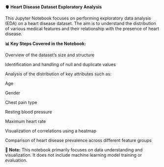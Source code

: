 **🫀 Heart Disease Dataset Exploratory Analysis**

This Jupyter Notebook focuses on performing exploratory data analysis (EDA) on a heart disease dataset. The aim is to understand the distribution of various medical features and their relationship with the presence of heart disease.

**📊 Key Steps Covered in the Notebook:**

Overview of the dataset’s size and structure

Identification and handling of null and duplicate values

Analysis of the distribution of key attributes such as:

Age

Gender

Chest pain type

Resting blood pressure

Maximum heart rate

Visualization of correlations using a heatmap

Comparison of heart disease prevalence across different feature groups

**📌 Note:**
This notebook primarily focuses on data understanding and visualization. It does not include machine learning model training or evaluation.
